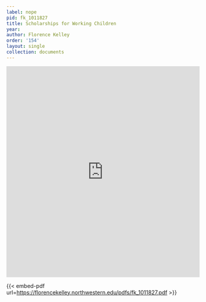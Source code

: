```yaml
---
label: nope
pid: fk_1011827
title: Scholarships for Working Children
year:
author: Florence Kelley
order: '154'
layout: single
collection: documents
---
```

<iframe src="https://northwestern.app.box.com/embed/s/b2zeiv57i9jdqrqtssvmxl1k2uvpkv9o?sortColumn=date&view=list" width="100%" height="550" frameborder="0" allowfullscreen webkitallowfullscreen msallowfullscreen></iframe>


{{< embed-pdf url=https://florencekelley.northwestern.edu/pdfs/fk_1011827.pdf >}}